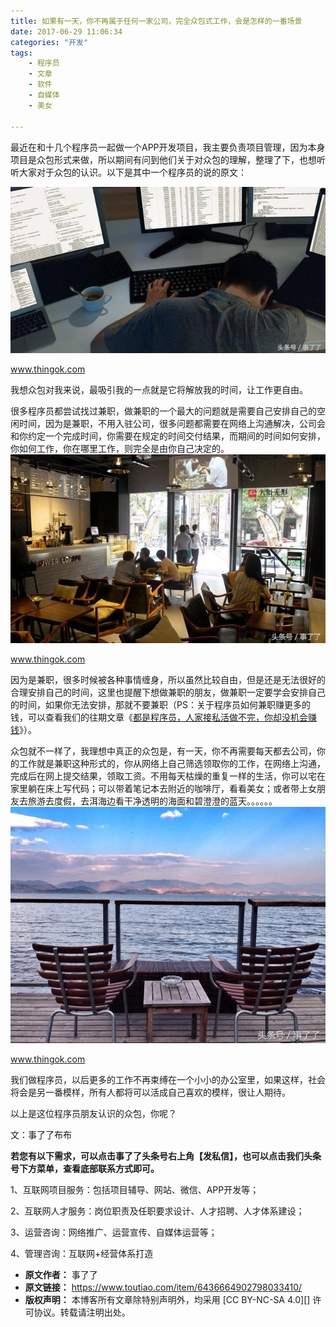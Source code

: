 ```yaml
---
title: 如果有一天，你不再属于任何一家公司，完全众包式工作，会是怎样的一番场景
date: 2017-06-29 11:06:34
categories: "开发"
tags:
	- 程序员
	- 文章
	- 软件
	- 自媒体
	- 美女

---
```


最近在和十几个程序员一起做一个APP开发项目，我主要负责项目管理，因为本身项目是众包形式来做，所以期间有问到他们关于对众包的理解，整理了下，也想听听大家对于众包的认识。以下是其中一个程序员的说的原文：

![如果有一天，你不再属于任何一家公司，完全众包式工作，会是怎样的一番场景][ZZRR-JJBJ-FEBZ.jpg]

www.thingok.com

我想众包对我来说，最吸引我的一点就是它将解放我的时间，让工作更自由。

很多程序员都尝试找过兼职，做兼职的一个最大的问题就是需要自己安排自己的空闲时间，因为是兼职，不用入驻公司，很多问题都需要在网络上沟通解决，公司会和你约定一个完成时间，你需要在规定的时间交付结果，而期间的时间如何安排，你如何工作，你在哪里工作，则完全是由你自己决定的。![如果有一天，你不再属于任何一家公司，完全众包式工作，会是怎样的一番场景][2QNM-VZ2Y-BRNR.jpg]

www.thingok.com

因为是兼职，很多时候被各种事情缠身，所以虽然比较自由，但是还是无法很好的合理安排自己的时间，这里也提醒下想做兼职的朋友，做兼职一定要学会安排自己的时间，如果你无法安排，那就不要兼职（PS：关于程序员如何兼职赚更多的钱，可以查看我们的往期文章《[都是程序员，人家接私活做不完，你却没机会赚钱][Link 1]》）。

众包就不一样了，我理想中真正的众包是，有一天，你不再需要每天都去公司，你的工作就是兼职这种形式的，你从网络上自己筛选领取你的工作，在网络上沟通，完成后在网上提交结果，领取工资。不用每天枯燥的重复一样的生活，你可以宅在家里躺在床上写代码；可以带着笔记本去附近的咖啡厅，看看美女；或者带上女朋友去旅游去度假，去洱海边看干净透明的海面和碧澄澄的蓝天。。。。。。![如果有一天，你不再属于任何一家公司，完全众包式工作，会是怎样的一番场景][IIZU-QYRV-RNBY.jpg]

www.thingok.com

我们做程序员，以后更多的工作不再束缚在一个小小的办公室里，如果这样，社会将会是另一番模样，所有人都将可以活成自己喜欢的模样，很让人期待。

以上是这位程序员朋友认识的众包，你呢？

文：事了了布布

**若您有以下需求，可以点击事了了头条号右上角【发私信】，也可以点击我们头条号下方菜单，查看底部联系方式即可。**

1、互联网项目服务：包括项目辅导、网站、微信、APP开发等；

2、互联网人才服务：岗位职责及任职要求设计、人才招聘、人才体系建设；

3、运营咨询：网络推广、运营宣传、自媒体运营等；

4、管理咨询：互联网+经营体系打造


[ZZRR-JJBJ-FEBZ.jpg]: static/resources/crawler/ZZRR-JJBJ-FEBZ.jpg
[2QNM-VZ2Y-BRNR.jpg]: static/resources/crawler/2QNM-VZ2Y-BRNR.jpg
[Link 1]: http://m.toutiao.com/i6433636044653986306/?group_id=6433634169939771650&amp;group_flags=0
[IIZU-QYRV-RNBY.jpg]: static/resources/crawler/IIZU-QYRV-RNBY.jpg
 *  **原文作者：** 事了了
 *  **原文链接：** https://www.toutiao.com/item/6436664902798033410/
 *  **版权声明：** 本博客所有文章除特别声明外，均采用 [CC BY-NC-SA 4.0][] 许可协议。转载请注明出处。

